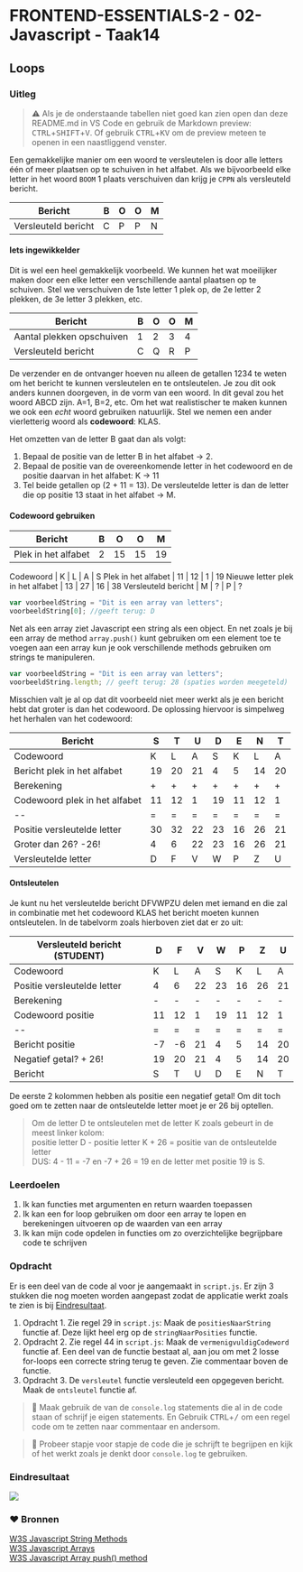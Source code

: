 # FRONTEND-ESSENTIALS-2 - 02-Javascript - Taak14

## Loops

### Uitleg

> :warning: Als je de onderstaande tabellen niet goed kan zien open dan deze README.md in VS Code en gebruik de Markdown preview: <kbd>CTRL</kbd>+<kbd>SHIFT</kbd>+<kbd>V</kbd>. Of gebruik <kbd>CTRL</kbd>+<kbd>K</kbd><kbd>V</kbd> om de preview meteen te openen in een naastliggend venster. 

Een gemakkelijke manier om een woord te versleutelen is door alle letters één of meer plaatsen op te schuiven in het alfabet. Als we bijvoorbeeld elke letter in het woord `BOOM` 1 plaats verschuiven dan krijg je `CPPN` als versleuteld bericht.

Bericht | B | O | O | M
-- | --|--|--|--
Versleuteld bericht | C | P | P | N

#### Iets ingewikkelder

Dit is wel een heel gemakkelijk voorbeeld. We kunnen het wat moeilijker maken door een elke letter een verschillende aantal plaatsen op te schuiven. Stel we verschuiven de 1ste letter 1 plek op, de 2e letter 2 plekken, de 3e letter 3 plekken, etc.

Bericht | B | O | O | M
-- | --|--|--|--
Aantal plekken opschuiven | 1 | 2 | 3 | 4
Versleuteld bericht | C | Q | R | P

De verzender en de ontvanger hoeven nu alleen de getallen 1234 te weten om het bericht te kunnen versleutelen en te ontsleutelen. Je zou dit ook anders kunnen doorgeven, in de vorm van een woord. In dit geval zou het woord ABCD zijn. A=1, B=2, etc. Om het wat realistischer te maken kunnen we ook een *echt* woord gebruiken natuurlijk. Stel we nemen een ander vierletterig woord als **codewoord**: KLAS.

Het omzetten van de letter B gaat dan als volgt:
1. Bepaal de positie van de letter B in het alfabet -> 2.
2. Bepaal de positie van de overeenkomende letter in het codewoord en de positie daarvan in het alfabet: K -> 11
3. Tel beide getallen op (2 + 11 = 13). De versleutelde letter is dan de letter die op positie 13 staat in het alfabet -> M.

#### Codewoord gebruiken

Bericht | B | O | O | M
-- | --|--|--|--
Plek in het alfabet | 2 | 15 | 15 | 19

Codewoord | K | L | A | S
Plek in het alfabet | 11 | 12 | 1 | 19
Nieuwe letter plek in het alfabet | 13 | 27 | 16 | 38
Versleuteld bericht | M | ? | P | ?

```js
var voorbeeldString = "Dit is een array van letters";
voorbeeldString[0]; //geeft terug: D
```
Net als een array ziet Javascript een string als een object. En net zoals je bij een array de method `array.push()` kunt gebruiken om een element toe te voegen aan een array kun je ook verschillende methods gebruiken om strings te manipuleren.

```js
var voorbeeldString = "Dit is een array van letters";
voorbeeldString.length; // geeft terug: 28 (spaties worden meegeteld)
```

Misschien valt je al op dat dit voorbeeld niet meer werkt als je een bericht hebt dat groter is dan het codewoord. De oplossing hiervoor is simpelweg het herhalen van het codewoord:

Bericht | S | T | U | D | E | N | T
-- | --|--|--|-- | -- | -- | -- 
Codewoord | K | L | A | S | K | L | A
Bericht plek in het alfabet | 19 | 20 | 21 | 4 | 5 |14 | 20
Berekening | + | + | + | + | + | + | +
Codewoord plek in het alfabet | 11 | 12 | 1 | 19 | 11 | 12 | 1
-- | = | = | = | = | = | = | =
Positie versleutelde letter | 30 | 32 | 22 | 23 | 16 | 26 | 21
Groter dan 26? -26! | 4 | 6 | 22 | 23 | 16 | 26 | 21
Versleutelde letter | D | F | V | W | P | Z | U 

#### Ontsleutelen

Je kunt nu het versleutelde bericht DFVWPZU delen met iemand en die zal in combinatie met het codewoord KLAS het bericht moeten kunnen ontsleutelen. In de tabelvorm zoals hierboven ziet dat er zo uit:

Versleuteld bericht (STUDENT) | D | F | V | W | P | Z | U 
-- | --|--|--|-- | -- | -- | -- 
Codewoord | K | L | A | S | K | L | A
Positie versleutelde letter | 4 | 6 | 22 | 23 | 16 | 26 | 21
Berekening | - | - | - | - | - | - | -
Codewoord positie | 11 | 12 | 1 | 19 | 11 | 12 | 1
-- | = | = | = | = | = | = | =
Bericht positie | -7 | -6 | 21 | 4 | 5 |14 | 20
Negatief getal? + 26! | 19 | 20 | 21 | 4 | 5 | 14 | 20
Bericht | S | T | U | D | E | N | T

De eerste 2 kolommen hebben als positie een negatief getal! Om dit toch goed om te zetten naar de ontsleutelde letter moet je er 26 bij optellen.
> Om de letter D te ontsleutelen met de letter K zoals gebeurt in de meest linker kolom:  
> positie letter D - positie letter K + 26 = positie van de ontsleutelde letter  
> DUS: 4 - 11 = -7 en -7 + 26 = 19 en de letter met positie 19 is S.

### Leerdoelen

1. Ik kan functies met argumenten en return waarden toepassen
2. Ik kan een for loop gebruiken om door een array te lopen en berekeningen uitvoeren op de waarden van een array
3. Ik kan mijn code opdelen in functies om zo overzichtelijke begrijpbare code te schrijven
### Opdracht

Er is een deel van de code al voor je aangemaakt in `script.js`. Er zijn 3 stukken die nog moeten worden aangepast zodat de applicatie werkt zoals te zien is bij [Eindresultaat](#eindresultaat).

1. Opdracht 1. Zie regel 29 in `script.js`: Maak de `positiesNaarString` functie af. Deze lijkt heel erg op de `stringNaarPosities` functie.
2. Opdracht 2. Zie regel 44 in `script.js`: Maak de `vermenigvuldigCodeword` functie af. Een deel van de functie bestaat al, aan jou om met 2 losse for-loops een correcte string terug te geven. Zie commentaar boven de functie.
3. Opdracht 3. De `versleutel` functie versleuteld een opgegeven bericht. Maak de `ontsleutel` functie af.

> :rocket: Maak gebruik de van de `console.log` statements die al in de code staan of schrijf je eigen statements. En Gebruik <kbd>CTRL</kbd>+<kbd>/</kbd> om een regel code om te zetten naar commentaar en andersom.

> :rocket: Probeer stapje voor stapje de code die je schrijft te begrijpen en kijk of het werkt zoals je denkt door `console.log` te gebruiken.
### Eindresultaat

![](img/eindopdr-eindres.gif)

### :heart: Bronnen

[W3S Javascript String Methods](https://www.w3schools.com/js/js_string_methods.asp)  
[W3S Javascript Arrays](https://www.w3schools.com/js/js_arrays.asp)  
[W3S Javascript Array push() method](https://www.w3schools.com/jsref/jsref_push.asp)